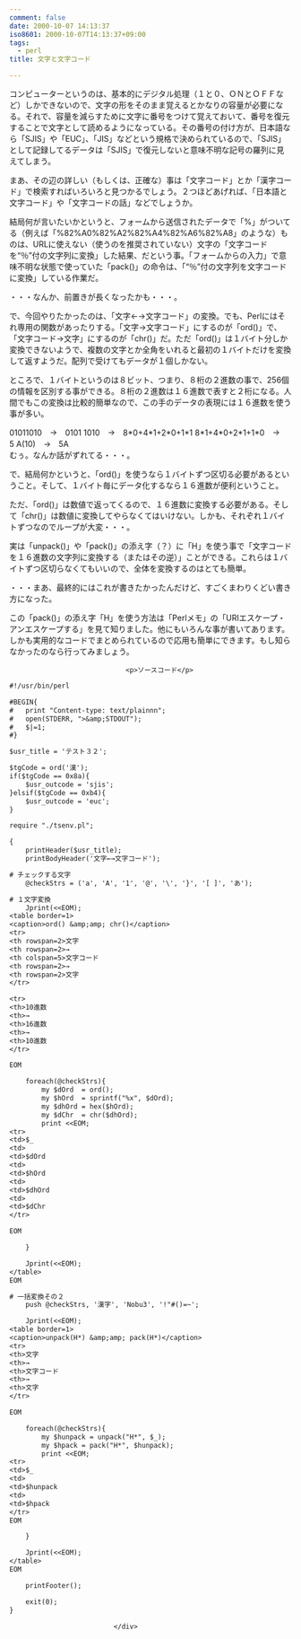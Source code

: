 ```yaml
---
comment: false
date: 2000-10-07 14:13:37
iso8601: 2000-10-07T14:13:37+09:00
tags:
  - perl
title: 文字と文字コード

---
```


<div class="entry-body">
                                 <p>コンピューターというのは、基本的にデジタル処理（１と０、ＯＮとＯＦＦなど）しかできないので、文字の形をそのまま覚えるとかなりの容量が必要になる。それで、容量を減らすために文字に番号をつけて覚えておいて、番号を復元することで文字として読めるようになっている。その番号の付け方が、日本語なら「SJIS」や「EUC」、「JIS」などという規格で決められているので、「SJIS」として記録してるデータは「SJIS」で復元しないと意味不明な記号の羅列に見えてしまう。 </p>

<p>まあ、その辺の詳しい（もしくは、正確な）事は「文字コード」とか「漢字コード」で検索すればいろいろと見つかるでしょう。２つほどあげれば、「日本語と文字コード」や「文字コードの話」などでしょうか。 </p>

<p>結局何が言いたいかというと、フォームから送信されたデータで「%」がついてる（例えば「%82%A0%82%A2%82%A4%82%A6%82%A8」のような）ものは、URLに使えない（使うのを推奨されていない）文字の「文字コードを“％”付の文字列に変換」した結果、だという事。「フォームからの入力」で意味不明な状態で使っていた「pack()」の命令は、「“％”付の文字列を文字コードに変換」している作業だ。 </p>

<p>・・・なんか、前置きが長くなったかも・・・。 </p>

<p>で、今回やりたかったのは、「文字←→文字コード」の変換。でも、Perlにはそれ専用の関数があったりする。「文字→文字コード」にするのが「ord()」で、「文字コード→文字」にするのが「chr()」だ。ただ「ord()」は１バイト分しか変換できないようで、複数の文字とか全角をいれると最初の１バイトだけを変換して返すようだ。配列で受けてもデータが１個しかない。 </p>

<p>ところで、１バイトというのは８ビット、つまり、８桁の２進数の事で、256個の情報を区別する事ができる。８桁の２進数は１６進数で表すと２桁になる。人間でもこの変換は比較的簡単なので、この手のデータの表現には１６進数を使う事が多い。 </p>

<p>01011010　→　0101 1010　→　8*0+4*1+2*0+1*1 8*1+4*0+2*1+1*0　→　5 A(10)　→　5A<br />
むぅ。なんか話がずれてる・・・。 </p>

<p>で、結局何かというと、「ord()」を使うなら１バイトずつ区切る必要があるということ。そして、１バイト毎にデータ化するなら１６進数が便利ということ。 </p>

<p>ただ、「ord()」は数値で返ってくるので、１６進数に変換する必要がある。そして「chr()」は数値に変換してやらなくてはいけない。しかも、それぞれ１バイトずつなのでループが大変・・・。 </p>

<p>実は「unpack()」や「pack()」の添え字（？）に「H」を使う事で「文字コードを１６進数の文字列に変換する（またはその逆）」ことができる。これらは１バイトずつ区切らなくてもいいので、全体を変換するのはとても簡単。 </p>

<p>・・・まあ、最終的にはこれが書きたかったんだけど、すごくまわりくどい書き方になった。 </p>

<p>この「pack()」の添え字「H」を使う方法は「Perlメモ」の「URIエスケープ・アンエスケープする」を見て知りました。他にもいろんな事が書いてあります。しかも実用的なコードでまとめられているので応用も簡単にできます。もし知らなかったのなら行ってみましょう。</p>
                              
                                 <p>ソースコード</p>

```default
#!/usr/bin/perl

#BEGIN{
#   print "Content-type: text/plainnn";
#   open(STDERR, ">&amp;STDOUT");
#   $|=1;
#}

$usr_title = 'テスト３２';

$tgCode = ord('漢');
if($tgCode == 0x8a){
    $usr_outcode = 'sjis';
}elsif($tgCode == 0xb4){
    $usr_outcode = 'euc';
}

require "./tsenv.pl";

{
    printHeader($usr_title);
    printBodyHeader('文字←→文字コード');

# チェックする文字
    @checkStrs = ('a', 'A', '1', '@', '\', '}', '[ ]', 'あ');

# １文字変換
    Jprint(<<EOM);
<table border=1>
<caption>ord() &amp;amp; chr()</caption>
<tr>
<th rowspan=2>文字
<th rowspan=2>→
<th colspan=5>文字コード
<th rowspan=2>→
<th rowspan=2>文字
</tr>

<tr>
<th>10進数
<th>→
<th>16進数
<th>→
<th>10進数
</tr>

EOM

    foreach(@checkStrs){
        my $dOrd  = ord();
        my $hOrd  = sprintf("%x", $dOrd);
        my $dhOrd = hex($hOrd);
        my $dChr  = chr($dhOrd);
        print <<EOM;
<tr>
<td>$_
<td>
<td>$dOrd
<td>
<td>$hOrd
<td>
<td>$dhOrd
<td>
<td>$dChr
</tr>

EOM

    }

    Jprint(<<EOM);
</table>
EOM

# 一括変換その２
    push @checkStrs, '漢字', 'Nobu3', '!"#()=~';

    Jprint(<<EOM);
<table border=1>
<caption>unpack(H*) &amp;amp; pack(H*)</caption>
<tr>
<th>文字
<th>→
<th>文字コード
<th>→
<th>文字
</tr>

EOM

    foreach(@checkStrs){
        my $hunpack = unpack("H*", $_);
        my $hpack = pack("H*", $hunpack);
        print <<EOM;
<tr>
<td>$_
<td>
<td>$hunpack
<td>
<td>$hpack
</tr>
EOM

    }

    Jprint(<<EOM);
</table>
EOM

    printFooter();

    exit(0);
}
```
                              </div>
    	
